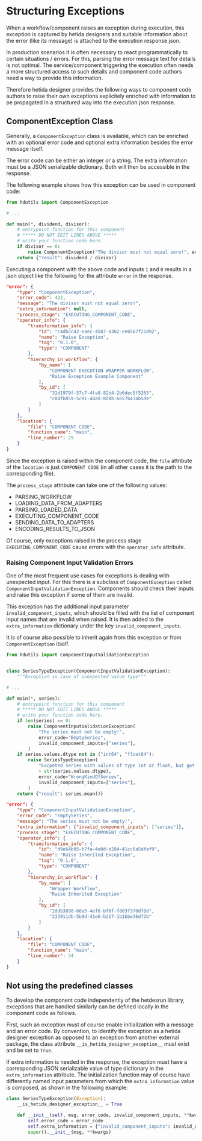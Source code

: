 # Structuring Exceptions

When a workflow/component raises an exception during execution, this exception is captured by hetida designers and suitable information about the error (like its message) is attached to the execution response json.

In production scenarios it is often necessary to react programmatically to certain situations / errors. For this, parsing the error message text for details is not optimal. The service/component triggering the execution often needs a more structured access to such details and component code authors need a way to provide this information.

Therefore hetida designer provides the following ways to component code authors to raise their own exceptions explicitely enriched with information to pe propagated in a structured way into the execution json response.

## ComponentException Class

Generally, a `ComponentException` class is available, which can be enriched with an optional error code and optional extra information besides the error message itself.

The error code can be either an integer or a string. The extra information must be a JSON serializable dictionary. Both will then be accessible in the response.

The following example shows how this exception can be used in component code:

```python
from hdutils import ComponentException

# ...

def main(*, dividend, divisor):
    # entrypoint function for this component
    # ***** DO NOT EDIT LINES ABOVE *****
    # write your function code here.
    if divisor == 0:
        raise ComponentException("The divisor must not equal zero!", error_code=422)
    return {"result": dividend / divisor}
```

Executing a component with the above code and inputs `1` and `0` results in a json object like the following for the attribute `error` in the response.

```json
"error": {
    "type": "ComponentException",
    "error_code": 422,
    "message": "The divisor must not equal zero!",
    "extra_information": null,
    "process_stage": "EXECUTING_COMPONENT_CODE",
    "operator_info": {
        "transformation_info": {
            "id": "c4dbcc42-eaec-4587-a362-ce6567f21d92",
            "name": "Raise Exception",
            "tag": "0.1.0",
            "type": "COMPONENT"
        },
        "hierarchy_in_workflow": {
            "by_name": [
                "COMPONENT EXECUTION WRAPPER WORKFLOW",
                "Raise Exception Example Component"
            ],
            "by_id": [
                "31d1979f-57c7-4fa8-82b4-2b6dec5f5265",
                "c84fb859-5c91-44a0-8d8b-6657b43ab5de"
            ]
        }
    },
    "location": {
        "file": "COMPONENT CODE",
        "function_name": "main",
        "line_number": 29
    }
}
```

Since the exception is raised within the component code, the `file` attribute of the `location` is just `COMPONENT CODE` (in all other cases it is the path to the corresponding file).

The `process_stage` attribute can take one of the following values:
* PARSING_WORKFLOW
* LOADING_DATA_FROM_ADAPTERS
* PARSING_LOADED_DATA
* EXECUTING_COMPONENT_CODE
* SENDING_DATA_TO_ADAPTERS 
* ENCODING_RESULTS_TO_JSON

Of course, only exceptions raised in the process stage `EXECUTING_COMPONENT_CODE` cause errors with the `operator_info` attribute.

### Raising Component Input Validation Errors

One of the most frequent use cases for exceptions is dealing with unexpected input. For this there is a subclass of `ComponentException` called `ComponentInputValidationException`. Components should check their inputs and raise this exception if some of them are invalid.

This exception has the additional input parameter `invalid_component_inputs`, which should be filled with the list of component input names that are invalid when raised. It is then added to the `extra_information` dictionary under the key `invalid_component_inputs`.

It is of course also possible to inherit again from this exception or from `ComponentException` itself.

```python
from hdutils import ComponentInputValidationException


class SeriesTypeException(ComponentInputValidationException):
    """Exception in case of unexpected value type"""

# ...

def main(*, series):
    # entrypoint function for this component
    # ***** DO NOT EDIT LINES ABOVE *****
    # write your function code here.
    if len(series) == 0:
        raise ComponentInputValidationException(
            "The series must not be empty!",
            error_code="EmptySeries",
            invalid_component_inputs=["series"],
        )
    if series.values.dtype not in ("int64", "float64"):
        raise SeriesTypeException(
            "Excpeted series with values of type int or float, but got type "
            + str(series.values.dtype),
            error_code="WrongKindOfSeries",
            invalid_component_inputs=["series"],
        )
    return {"result": series.mean()}
```

```json
"error": {
    "type": "ComponentInputValidationException",
    "error_code": "EmptySeries",
    "message": "The series must not be empty!",
    "extra_information": {"invalid_component_inputs": ["series"]},
    "process_stage": "EXECUTING_COMPONENT_CODE",
    "operator_info": {
        "transformation_info": {
            "id": "d9e64b95-b7fa-4e0d-b284-41cc6a5dfaf9",
            "name": "Raise Inherited Exception",
            "tag": "0.1.0",
            "type": "COMPONENT"
        },
        "hierarchy_in_workflow": {
            "by_name": [
                "Wrapper Workflow",
                "Raise Inherited Exception"
            ],
            "by_id": [
                "2ddb3898-60a5-4ef6-bf6f-f803f370df8d",
                "233911db-5b9d-41e6-b217-1b1bbe36df2b"
            ]
        }
    },
    "location": {
        "file": "COMPONENT CODE",
        "function_name": "main",
        "line_number": 34
    }
}
```

## Not using the predefined classes
To develop the component code independently of the hetdesrun library, exceptions that are handled similarly can be defined locally in the component code as follows.

First, such an exception must of course enable initialization with a message and an error code.
By convention, to identify the exception as a hetida designer exception as opposed to an exception from another external package, the class attribute `__is_hetida_designer_exception__` must exist and be set to `True`.

If extra information is needed in the response, the exception must have a corresponding JSON serializable value of type dictionary in the `extra_information` attribute. The initialization function may of course have differently named input parameters from which the `extra_information` value is composed, as shown in the following example:

```python
class SeriesTypeException(Exception):
    __is_hetida_designer_exception__ = True

    def __init__(self, msg, error_code, invalid_component_inputs, **kwargs) -> None:
        self.error_code = error_code
        self.extra_information = {"invalid_component_inputs": invalid_component_inputs}
        super().__init__(msg, **kwargs)
```

